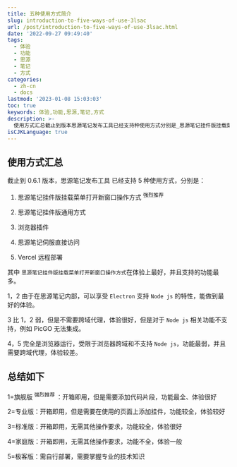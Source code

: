 ```yaml
---
title: 五种使用方式简介
slug: introduction-to-five-ways-of-use-3lsac
url: /post/introduction-to-five-ways-of-use-3lsac.html
date: '2022-09-27 09:49:40'
tags:
  - 体验
  - 功能
  - 思源
  - 笔记
  - 方式
categories:
  - zh-cn
  - docs
lastmod: '2023-01-08 15:03:03'
toc: true
keywords: 体验,功能,思源,笔记,方式
description: >-
  使用方式汇总截止到版本思源笔记发布工具已经支持种使用方式分别是_思源笔记挂件版挂载菜单打开新窗口操作方式强烈推荐思源笔记挂件版通用方式浏览器插件思源笔记伺服直接访问vercel远程部署其中思源笔记挂件版挂载菜单打开新窗口操作方式​在体验上最好并且支持的功能最多。由于在思源笔记内部可以享受electron​支持nodejs​的特性能做到最好的体验。比弱但是不需要跨域代理体验很好但是对于nodejs​相关功能不支持例如picgo无法集成。完全是浏览器运行受限于浏览器跨域和不支持nodejs​功能最弱并且需要跨
isCJKLanguage: true
---
```


## 使用方式汇总

截止到 0.6.1 版本，思源笔记发布工具 已经支持 5 种使用方式，分别是：

1. 思源笔记挂件版挂载菜单打开新窗口操作方式 <sup> 强烈推荐 </sup>

2. 思源笔记挂件版通用方式

3. 浏览器插件
4. 思源笔记伺服直接访问
5. Vercel 远程部署

其中 `思源笔记挂件版挂载菜单打开新窗口操作方式`​ 在体验上最好，并且支持的功能最多。

1，2 由于在思源笔记内部，可以享受 `Electron`​ 支持 `Node js`​ 的特性，能做到最好的体验。

3 比 1，2 弱，但是不需要跨域代理，体验很好，但是对于 `Node js`​ 相关功能不支持，例如 PicGO 无法集成。

4，5 完全是浏览器运行，受限于浏览器跨域和不支持 `Node js`​ ，功能最弱，并且需要跨域代理，体验较差。

## 总结如下

1=旗舰版 <sup> 强烈推荐 </sup>：开箱即用，但是需要添加代码片段，功能最全、体验很好

2=专业版：开箱即用，但是需要在使用的页面上添加挂件，功能较全，体验较好

3=标准版：开箱即用，无需其他操作要求，功能较全，体验很好

4=家庭版：开箱即用，无需其他操作要求，功能不全，体验一般

5=极客版：需自行部署，需要掌握专业的技术知识
